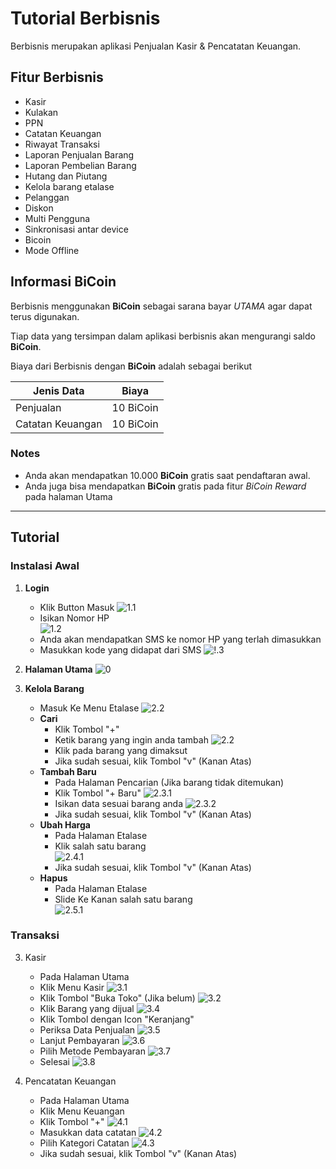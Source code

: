 # Tutorial Berbisnis
Berbisnis merupakan aplikasi Penjualan Kasir & Pencatatan Keuangan.

## Fitur Berbisnis
- Kasir
- Kulakan
- PPN
- Catatan Keuangan
- Riwayat Transaksi
- Laporan Penjualan Barang
- Laporan Pembelian Barang
- Hutang dan Piutang
- Kelola barang etalase
- Pelanggan
- Diskon
- Multi Pengguna
- Sinkronisasi antar device
- Bicoin
- Mode Offline

## Informasi BiCoin
Berbisnis menggunakan **BiCoin** sebagai sarana bayar *UTAMA* agar dapat terus digunakan. 

Tiap data yang tersimpan dalam aplikasi berbisnis akan mengurangi saldo **BiCoin**.

Biaya dari Berbisnis dengan **BiCoin** adalah sebagai berikut

|    Jenis Data    |   Biaya       |
|------------------|:-------------:|
| Penjualan        | 10 BiCoin     |
| Catatan Keuangan | 10 BiCoin     |

### Notes
- Anda akan mendapatkan 10.000 **BiCoin** gratis saat pendaftaran awal.
- Anda juga bisa mendapatkan **BiCoin** gratis pada fitur
*BiCoin Reward* pada halaman Utama

***

## Tutorial  

### Instalasi Awal
1. **Login**
   - Klik Button Masuk
   ![1.1](./assets/images/1.1.jpg) 
   - Isikan Nomor HP   
   ![1.2](./assets/images/1.2.jpg)  
   - Anda akan mendapatkan SMS ke nomor HP yang terlah dimasukkan
   - Masukkan kode yang didapat dari SMS
   ![!.3](./assets/images/1.3.jpg) 

2. **Halaman Utama**
![0](./assets/images/0.jpg) 

3. **Kelola Barang**
   - Masuk Ke Menu Etalase
   ![2.2](./assets/images/2.1.jpg) 
   - **Cari**
     - Klik Tombol "+"
     - Ketik barang yang ingin anda tambah 
      ![2.2](./assets/images/2.2.jpg) 
     - Klik pada barang yang dimaksut 
     - Jika sudah sesuai, klik Tombol "v" (Kanan Atas)
   - **Tambah Baru**
     - Pada Halaman Pencarian (Jika barang tidak ditemukan)
     - Klik Tombol "+ Baru"
      ![2.3.1](./assets/images/2.4.jpg) 
     - Isikan data sesuai barang anda 
      ![2.3.2](./assets/images/2.3.1.jpg) 
     - Jika sudah sesuai, klik Tombol "v" (Kanan Atas)
   - **Ubah Harga**
     - Pada Halaman Etalase
     - Klik salah satu barang    
      ![2.4.1](./assets/images/2.4.1.jpg) 
     - Jika sudah sesuai, klik Tombol "v" (Kanan Atas)  
   - **Hapus**
     - Pada Halaman Etalase
     - Slide Ke Kanan salah satu barang   
      ![2.5.1](./assets/images/2.5.1.jpg) 

### Transaksi
3. Kasir
   - Pada Halaman Utama
   - Klik Menu Kasir
      ![3.1](./assets/images/3.1.jpg) 
   - Klik Tombol "Buka Toko" (Jika belum)
      ![3.2](./assets/images/3.2.jpg) 
   - Klik Barang yang dijual
      ![3.4](./assets/images/3.3.jpg) 
   - Klik Tombol dengan Icon "Keranjang"
   - Periksa Data Penjualan
      ![3.5](./assets/images/3.4.jpg) 
   - Lanjut Pembayaran
      ![3.6](./assets/images/3.5.jpg) 
   - Pilih Metode Pembayaran
      ![3.7](./assets/images/3.6.jpg) 
   - Selesai 
      ![3.8](./assets/images/3.7.jpg) 
      
4. Pencatatan Keuangan
   - Pada Halaman Utama
   - Klik Menu Keuangan
   - Klik Tombol "+"
   ![4.1](./assets/images/4.1.jpg)  
   - Masukkan data catatan
   ![4.2](./assets/images/4.2.jpg)
   - Pilih Kategori Catatan 
   ![4.3](./assets/images/4.3.jpg)  
   - Jika sudah sesuai, klik Tombol "v" (Kanan Atas)  